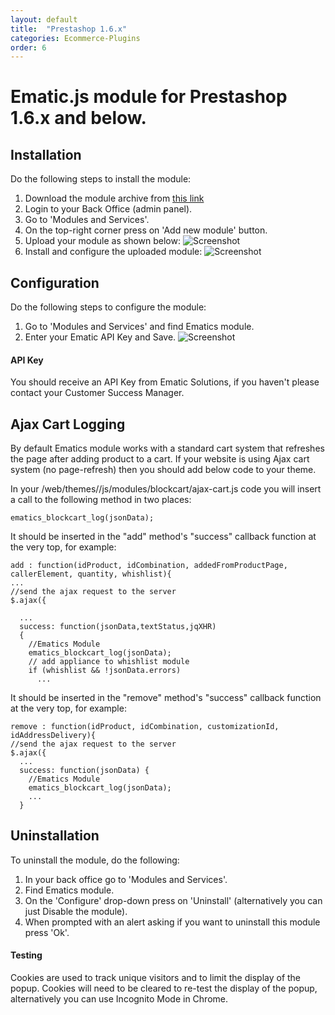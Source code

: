 ```yaml
---
layout: default
title:  "Prestashop 1.6.x"
categories: Ecommerce-Plugins
order: 6
---
```


# Ematic.js module for Prestashop 1.6.x and below.

## Installation

Do the following steps to install the module:

1.  Download the module archive from [this link](http://api.ematicsolutions.com/v1/plugins/dist/ematics_v2.zip)
2.  Login to your Back Office (admin panel).
3.  Go to 'Modules and Services'.
4.  On the top-right corner press on 'Add new module' button.
5.  Upload your module as shown below:
![Screenshot](https://bye.ematicsolutions.com/img/module1.png)
6.	Install and configure the uploaded module:
![Screenshot](https://bye.ematicsolutions.com/img/module2.png)

## Configuration

Do the following steps to configure the module:

1.	Go to 'Modules and Services' and find Ematics module.
2.	Enter your Ematic API Key and Save.
![Screenshot](https://bye.ematicsolutions.com/img/module3.png)

#### **API Key**

You should receive an API Key from Ematic Solutions, if you haven't please contact your Customer Success Manager.

## Ajax Cart Logging

By default Ematics module works with a standard cart system that refreshes the page after adding product to a cart.
If your website is using Ajax cart system (no page-refresh) then you should add below code to your theme.

In your /web/themes/<your theme>/js/modules/blockcart/ajax-cart.js code you will insert a call to the following method in two places:

    ematics_blockcart_log(jsonData);

It should be inserted in the "add" method's "success" callback function at the very top, for example:

    add : function(idProduct, idCombination, addedFromProductPage, callerElement, quantity, whishlist){
    ...
    //send the ajax request to the server
    $.ajax({
      
      ...
      success: function(jsonData,textStatus,jqXHR)
      {
        //Ematics Module
        ematics_blockcart_log(jsonData);
        // add appliance to whishlist module
        if (whishlist && !jsonData.errors)
          ...

It should be inserted in the "remove" method's "success" callback function at the very top, for example:

    remove : function(idProduct, idCombination, customizationId, idAddressDelivery){
    //send the ajax request to the server
    $.ajax({
      ...
      success: function(jsonData) {
        //Ematics Module
        ematics_blockcart_log(jsonData); 
        ...
      }

## Uninstallation

To uninstall the module, do the following:

1.  In your back office go to 'Modules and Services'.
2.  Find Ematics module.
3.  On the 'Configure' drop-down press on 'Uninstall' (alternatively you can just Disable the module).
4.	When prompted with an alert asking if you want to uninstall this module press 'Ok'.

#### **Testing**

Cookies are used to track unique visitors and to limit the display of the popup. Cookies will need to be cleared to re-test the display of the popup, alternatively you can use Incognito Mode in Chrome.